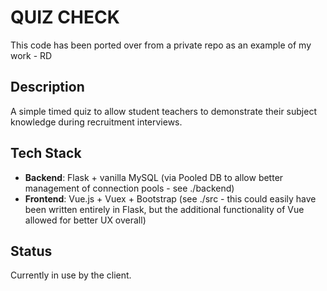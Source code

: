 # QUIZ CHECK
This code has been ported over from a private repo as an example of my work - RD

## Description
A simple timed quiz to allow student teachers to demonstrate their subject knowledge during recruitment interviews.

## Tech Stack
* **Backend**: Flask + vanilla MySQL (via Pooled DB to allow better management of connection pools - see ./backend)
* **Frontend**: Vue.js + Vuex + Bootstrap (see ./src - this could easily have been written entirely in Flask, but the additional functionality of Vue allowed for better UX overall)

## Status

Currently in use by the client.